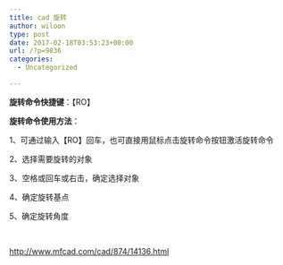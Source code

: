 ```yaml
---
title: cad 旋转
author: wiloon
type: post
date: 2017-02-18T03:53:23+00:00
url: /?p=9836
categories:
  - Uncategorized

---
```

**旋转命令快捷键**：【RO】

**旋转命令使用方法**：

1、可通过输入【RO】回车，也可直接用鼠标点击旋转命令按钮激活旋转命令

2、选择需要旋转的对象

3、空格或回车或右击，确定选择对象

4、确定旋转基点

5、确定旋转角度

&nbsp;

http://www.mfcad.com/cad/874/14136.html

&nbsp;